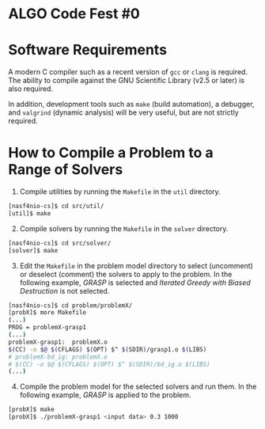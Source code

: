 # ALGO Code Fest #0

# Software Requirements

A modern C compiler such as a recent version of ``gcc`` or ``clang`` is required. The ability to compile against the GNU Scientific Library (v2.5 or later) is also required.

In addition, development tools such as ``make`` (build automation), a debugger, and ``valgrind`` (dynamic analysis) will be very useful, but are not strictly required.

# How to Compile a Problem to a Range of Solvers

1. Compile utilities by running the `Makefile` in the `util` directory.
```bash
[nasf4nio-cs]$ cd src/util/
[util]$ make
```
2. Compile solvers by running the `Makefile` in the `solver` directory.
```bash
[nasf4nio-cs]$ cd src/solver/
[solver]$ make
```

3. Edit the `Makefile` in the problem model directory to select (uncomment) or deselect (comment) the solvers to apply to the problem. In the following example, *GRASP* is selected and *Iterated Greedy with Biased Destruction* is not selected.
```bash
[nasf4nio-cs]$ cd problem/problemX/
[probX]$ more Makefile
(...)
PROG = problemX-grasp1
(...)
problemX-grasp1:  problemX.o
$(CC) -o $@ $(CFLAGS) $(OPT) $^ $(SDIR)/grasp1.o $(LIBS)
# problemX-bd_ig: problemX.o
# $(CC) -o $@ $(CFLAGS) $(OPT) $^ $(SDIR)/bd_ig.o $(LIBS)
(...)
```
4. Compile the problem model for the selected solvers and run them. In the following example, *GRASP* is applied to the problem.
```bash
[probX]$ make
[probX]$ ./problemX-grasp1 <input data> 0.3 1000
```
